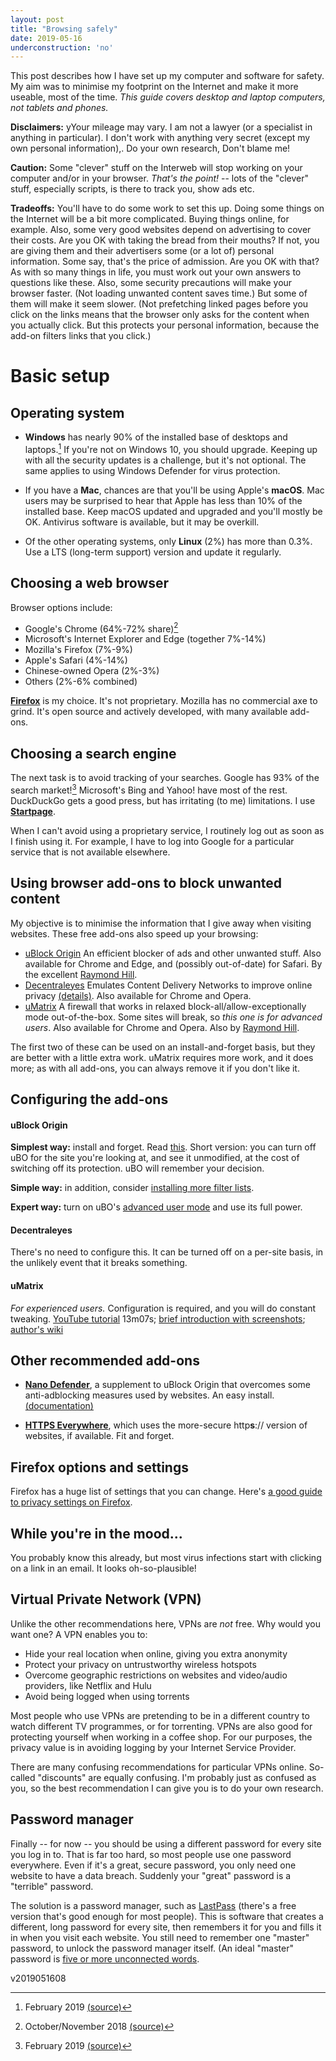 ```yaml
---
layout: post
title: "Browsing safely"
date: 2019-05-16
underconstruction: 'no'
---
```

This post describes how I have set up my computer and software for safety. My aim was to minimise my footprint on the Internet and make it more useable, most of the time. *This guide covers desktop and laptop computers, not tablets and phones.*

**Disclaimers:** yYour mileage may vary. I am not a lawyer  (or a specialist in anything in particular). I don't work with anything  very secret (except my own personal information),. Do your own research, Don't blame me!

**Caution:** Some "clever" stuff on the Interweb will stop working on your  computer and/or in your browser. *That's the point!* -- lots of the "clever" stuff, especially scripts, is there to track you, show ads etc.

**Tradeoffs:** You'll have to do some work to set this up. Doing some things on the Internet will be a bit more  complicated. Buying things online, for example. Also, some very good  websites depend on advertising to cover their costs. Are you OK with  taking the bread from their mouths? If not, you are giving them and their  advertisers some (or a lot of) personal information. Some say, that's the price of  admission. Are you OK with that? As with so many things in life, you  must work out your own answers to questions like these. Also, some  security precautions will make your browser faster. (Not loading unwanted  content saves time.) But some of them will make it seem slower. (Not  prefetching linked pages before you click on the links means that the  browser only asks for the content when you actually click. But this  protects your personal information, because the add-on filters links that you click.)

# Basic setup

## Operating system

* **Windows** has nearly 90% of the installed base of desktops and laptops.[^1] If you're not on Windows 10, you should upgrade. Keeping up with all the security updates is a challenge, but it's not optional. The same applies to using Windows Defender for virus protection.

* If you have a **Mac**, chances are that you'll be using Apple's **macOS**. Mac users may be surprised to hear that Apple has less than 10% of the installed base. Keep macOS updated and upgraded and you'll mostly be OK. Antivirus software is available, but it may be overkill.

* Of the other operating systems, only **Linux** (2%) has more than 0.3%. Use a LTS (long-term support) version and update it regularly.

[^1]: February 2019 [(source)](https://en.wikipedia.org/wiki/Usage_share_of_operating_systems#Desktop_and_laptop_computers)

## Choosing a web browser

Browser options include:
* Google's Chrome (64%-72% share)[^2]
* Microsoft's Internet Explorer and Edge (together 7%-14%)
* Mozilla's Firefox (7%-9%)
* Apple's Safari (4%-14%)
* Chinese-owned Opera (2%-3%)
* Others (2%-6% combined)

[^2]: October/November 2018 [(source)](https://en.wikipedia.org/wiki/Usage_share_of_web_browsers#Summary_tables)

[**Firefox**](https://www.mozilla.org/firefox/new/) is my choice. It's not proprietary. Mozilla has no commercial axe to grind. It's open source and actively developed, with many available add-ons.

## Choosing a search engine

The next task is to avoid tracking of your searches. Google has 93% of the search market![^3] Microsoft's Bing and Yahoo! have most of the rest. DuckDuckGo gets a good press, but has irritating (to me) limitations. I use [**Startpage**](https://www.startpage.com).

[^3]: February 2019 [(source)](https://en.wikipedia.org/wiki/Web_search_engine#Market_share_in_February_2019)

When I can't avoid using a proprietary service, I routinely log out as soon as I finish using it. For example, I have to log into Google for a particular service that is not available elsewhere.

## Using browser add-ons to block unwanted content

My objective is to minimise the information that I give away when visiting websites. These free add-ons also speed up your browsing:
* [uBlock Origin](https://addons.mozilla.org/en-GB/firefox/addon/ublock-origin/) An efficient blocker of ads and other unwanted stuff. Also available for Chrome and Edge, and (possibly out-of-date) for Safari. By the excellent [Raymond Hill](https://github.com/gorhill).
* [Decentraleyes](https://addons.mozilla.org/en-GB/firefox/addon/decentraleyes/) Emulates Content Delivery Networks to improve online privacy [(details)](https://git.synz.io/Synzvato/decentraleyes/wikis/Simple-Introduction). Also available for Chrome and Opera.
* [uMatrix](https://addons.mozilla.org/en-GB/firefox/addon/ublock-origin/) A firewall that works in relaxed block-all/allow-exceptionally mode out-of-the-box. Some sites will break, so *this one is for advanced users*. Also available for Chrome and Opera. Also by [Raymond Hill](https://github.com/gorhill).

The first two of these can be used on an install-and-forget basis, but they are better with a little extra work. uMatrix requires more work, and it does more; as with all add-ons, you can always remove it if you don't like it.

## Configuring the add-ons

#### uBlock Origin

**Simplest way:** install and forget. Read [this](https://github.com/gorhill/uBlock/wiki/Quick-guide:-popup-user-interface). Short version: you can turn off uBO for the site you're looking at, and see it unmodified, at the cost of switching off its protection. uBO will remember your decision.

**Simple way:** in addition, consider [installing more filter lists](https://github.com/gorhill/uBlock/wiki/Dashboard:-Filter-lists).

**Expert way:** turn on uBO's [advanced user mode](https://github.com/gorhill/uBlock/wiki/Advanced-user-features) and use its full power.

#### Decentraleyes

There's no need to configure this. It can be turned off on a per-site basis, in the unlikely event that it breaks something.

#### uMatrix

*For experienced users.* Configuration is required, and you will do constant tweaking. [YouTube tutorial](https://www.youtube.com/watch?v=TVozpo3zUBk) 13m07s; [brief introduction with screenshots](https://www.ghacks.net/2017/11/28/a-umatrix-guide-for-firefox/); [author's wiki](https://github.com/gorhill/uMatrix/wiki)

## Other recommended add-ons

* [**Nano Defender**](https://addons.mozilla.org/en-GB/firefox/addon/nano-defender-firefox/?src=search), a supplement to uBlock Origin that overcomes some anti-adblocking measures used by websites. An easy install. [(documentation)](https://jspenguin2017.github.io/uBlockProtector/)

* [**HTTPS Everywhere**](https://addons.mozilla.org/en-GB/firefox/addon/https-everywhere/), which uses the more-secure http**s**:// version of websites, if available. Fit and forget.

## Firefox options and settings

Firefox has a huge list of settings that you can change. Here's [a good guide to privacy settings on Firefox](https://restoreprivacy.com/firefox-privacy/).

## While you're in the mood...

You probably know this already, but most virus infections start with clicking on a link in an email. It looks oh-so-plausible!

## Virtual Private Network (VPN)

Unlike the other recommendations here, VPNs are *not* free. Why would you want one? A VPN enables you to:
* Hide your real location when online, giving you extra anonymity
* Protect your privacy on untrustworthy wireless hotspots
* Overcome geographic restrictions on websites and video/audio providers, like Netflix and Hulu
* Avoid being logged when using torrents

Most people who use VPNs are pretending to be in a different country to watch different TV programmes, or for torrenting. VPNs are also good for protecting yourself when working in a coffee shop. For our purposes, the privacy value is in avoiding logging by your Internet Service Provider.

There are many confusing recommendations for particular VPNs online. So-called "discounts" are equally confusing. I'm probably just as confused as you, so the best recommendation I can give you is to do your own research.

## Password manager

Finally -- for now -- you should be using a different password for every site you log in to. That is far too hard, so most people use one password everywhere. Even if it's a great, secure password, you only need one website to have a data breach. Suddenly your "great" password is a "terrible" password.

The solution is a password manager, such as [LastPass](https://www.lastpass.com/) (there's a free version that's good enough for most people). This is software that creates a different, long password for every site, then remembers it for you and fills it in when you visit each website. You still need to remember one "master" password, to unlock the password manager itself. (An ideal "master" password is [five or more unconnected words](https://xkcd.com/936/).

v2019051608
